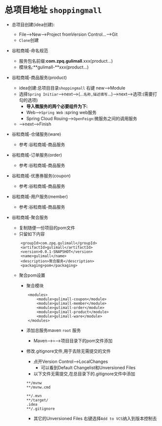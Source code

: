 # 总项目地址 `shoppingmall`

+ 总项目创建(idea创建):
  + File-->New-->Project fromVersion Control...-->Git
  + `Clone`创建
+ 谷粒商城-命名规范
  + 服务包名前缀:**com.zpq.gulimall**.xxx(product...)
  + 模块名:**gulimall-**xxx(product...)

+ 谷粒商城-商品服务(product)

  + idea创建:总项目目录`shoppingmall` 右键 new-->Module
  + 选择`Spring Initiar`-->next-->(...`名称,描述填写`...)-->next-->选项:(需要打勾的选项)
    + **导入微服务的两个必要组件为下:**
    + Web-->`Spring Web` :spring web服务
    + Spring Cloud Rouing-->`OpenFeign`:微服务之间的调用服务
  + -->next-->Finish

+ 谷粒商城-仓储服务(ware)

  + 参考:谷粒商城-商品服务

+ 谷粒商城-订单服务(order)

  + 参考:谷粒商城-商品服务

+ 谷粒商城-优惠券服务(coupon)

  + 参考:谷粒商城-商品服务

+ 谷粒商城-用户服务(member)

  + 参考:谷粒商城-商品服务

+ 谷粒商城-聚合服务

  + 复制随便一份项目的pom文件
  + 只留如下内容

  ```
      <groupId>com.zpq.gulimall</groupId>
      <artifactId>gulimall</artifactId>
      <version>0.0.1-SNAPSHOT</version>
      <name>gulimall</name>
      <description>聚合服务</description>
      <packaging>pom</packaging>
  ```

  + 聚合pom设置

    + 聚合模块

    ```
        <modules>
            <module>gulimall-coupon</module>
            <module>gulimall-member</module>
            <module>gulimall-order</module>
            <module>gulimall-product</module>
            <module>gulimall-ware</module>
        </modules>
    ```

    + 添加总服务maven `root` 服务

      + Maven-->`+`-->项目目录下的pom文件添加

    + 修改.gitignore文件,用于去除无需提交的文件

      + 点开Version Control-->LocalChanges
        + 可以看到Default Changelist和Unversioned Files
      + 以下文件无需提交,在总目录下的.gitignore文件中添加

      ```
      **/mvnw
      **/mvnw.cmd
      
      **/.mvn
      **/target/
      .idea
      **/.gitignore
      ```

      + 其它的Unversioned Files 右键选择`Add to VCS`纳入到版本控制去

